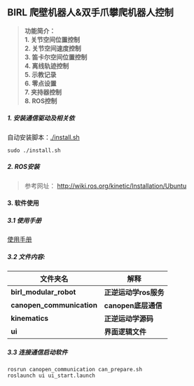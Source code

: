 ## BIRL 爬壁机器人&双手爪攀爬机器人控制
>**功能简介：**  
>**1. 关节空间位置控制**  
>**2. 关节空间速度控制**  
>**3. 笛卡尔空间位置控制**  
>**4. 离线轨迹控制**  
>**5. 示教记录**  
>**6. 零点设置**  
>**7. 夹持器控制**  
>**8. ROS控制**  


##### 1. 安装通信驱动及相关依
自动安装脚本：[./install.sh](./install.sh)
```
sudo ./install.sh
```
##### 2. ROS安装
>参考网址：
> <http://wiki.ros.org/kinetic/Installation/Ubuntu>

#### 3. 软件使用
##### 3.1 使用手册
[使用手册](./manual/manual.pdf)

##### 3.2 文件内容:
|文件夹名|解释|
|----|-----|
|**birl_modular_robot**| **正逆运动学ros服务**|
|**canopen_communication**|**canopen底层通信**|
|**kinematics**| **正逆运动学源码**|
|**ui**| **界面逻辑文件**|

##### 3.3 连接通信启动软件
```
rosrun canopen_communication can_prepare.sh
roslaunch ui ui_start.launch
```